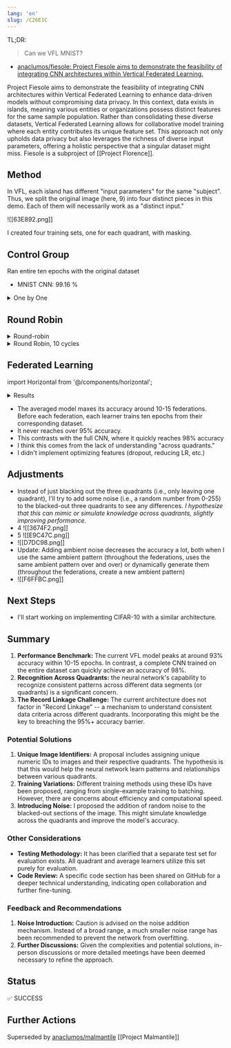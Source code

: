 ```yaml
---
lang: 'en'
slug: /C26E1C
---
```


TL;DR:

> Can we VFL MNIST?

- [anaclumos/fiesole: Project Fiesole aims to demonstrate the feasibility of integrating CNN architectures within Vertical Federated Learning.](https://github.com/anaclumos/fiesole)

Project Fiesole aims to demonstrate the feasibility of integrating CNN architectures within Vertical Federated Learning to enhance data-driven models without compromising data privacy. In this context, data exists in islands, meaning various entities or organizations possess distinct features for the same sample population. Rather than consolidating these diverse datasets, Vertical Federated Learning allows for collaborative model training where each entity contributes its unique feature set. This approach not only upholds data privacy but also leverages the richness of diverse input parameters, offering a holistic perspective that a singular dataset might miss. Fiesole is a subproject of [[Project Florence]].

## Method

In VFL, each island has different "input parameters" for the same "subject". Thus, we split the original image (here, 9) into four distinct pieces in this demo. Each of them will necessarily work as a "distinct input."

![[63E892.png]]

I created four training sets, one for each quadrant, with masking.

## Control Group

Ran entire ten epochs with the original dataset

- MNIST CNN: 99.16 %

<details>

<summary>One by One</summary>

I ran ten epochs on one dataset and have yet to come back. Then I moved on to the next one.

- TL(10): 26.82 %
- TL(10), TR(10): 36.44 %
- TL(10), TR(10), BL(10): 30.66 %
- TL(10), TR(10), BL(10), BR(10): 47.24 %

</details>

## Round Robin

<details>
<summary>Round-robin</summary>

I ran one epoch on TL and moved on to TR, BL, and BR. Then came back. Ran four cycles, thus 16 epochs.

- Cycle 1
  - TL(1): 59.37 %
  - TL(1), TR(1): 79.6 %
  - TL(1), TR(1), BL(1): 88.51 %
  - TL(1), TR(1), BL(1), BR(1): 79.88 %
- Cycle 2
  - TL(1): 85.68 %
  - TL(1), TR(1): 87.69 %
  - TL(1), TR(1), BL(1): 91.4 %
  - TL(1), TR(1), BL(1), BR(1): 88.52 %
- Cycle 3
  - TL(1): 82.21 %
  - TL(1), TR(1): 86.56 %
  - TL(1), TR(1), BL(1): 90.98 %
  - TL(1), TR(1), BL(1), BR(1): 89.07 %
- Cycle 4
  - TL(1): 85.24 %
  - TL(1), TR(1): 86.33 %
  - TL(1), TR(1), BL(1): 91.99 %
  - TL(1), TR(1), BL(1), BR(1): 90.12 %

</details>

<details>
<summary>
Round Robin, 10 cycles
</summary>
Still around 92%, max. Never goes above 95%.
</details>

## Federated Learning

import Horizontal from '@/components/horizontal';

<details>
<summary>
Results
</summary>

<Horizontal>

![[E0ED4F.png]]

![[DA87AB.png]]

</Horizontal>

<Horizontal>

![[2289D2.png]]

![[EC12E1.png]]

</Horizontal>

<Horizontal>

![[7147C6.png]]

![[AB6E91.png]]

</Horizontal>

<Horizontal>

![[C6F843.png]]

![[EEF724.png]]

</Horizontal>

<Horizontal>

![[E2D67A.png]]

![[DFF919.png]]

</Horizontal>

<Horizontal>

![[A1DAA5.png]]

![[BC3839.png]]

</Horizontal>

</details>

- The averaged model maxes its accuracy around 10-15 federations. Before each federation, each learner trains ten epochs from their corresponding dataset.
- It never reaches over 95% accuracy.
- This contrasts with the full CNN, where it quickly reaches 98% accuracy
- I think this comes from the lack of understanding "across quadrants."
- I didn't implement optimizing features (dropout, reducing LR, etc.)

## Adjustments

- Instead of just blacking out the three quadrants (i.e., only leaving one quadrant), I'll try to add some noise (i.e., a random number from 0-255) to the blacked-out three quadrants to see any differences. _I hypothesize that this can mimic or simulate knowledge across quadrants, slightly improving performance._
- 4 ![[3674F2.png]]
- 5 ![[E9C47C.png]]
- ![[D7DC98.png]]
- Update: Adding ambient noise decreases the accuracy a lot, both when I use the same ambient pattern (throughout the federations, uses the same ambient pattern over and over) or dynamically generate them (throughout the federations, create a new ambient pattern)
- ![[F6FFBC.png]]

## Next Steps

- I'll start working on implementing CIFAR-10 with a similar architecture.

## Summary

1. **Performance Benchmark:** The current VFL model peaks at around 93% accuracy within 10-15 epochs. In contrast, a complete CNN trained on the entire dataset can quickly achieve an accuracy of 98%.
2. **Recognition Across Quadrants:** the neural network's capability to recognize consistent patterns across different data segments (or quadrants) is a significant concern.
3. **The Record Linkage Challenge:** The current architecture does not factor in "Record Linkage" -- a mechanism to understand consistent data criteria across different quadrants. Incorporating this might be the key to breaching the 95%+ accuracy barrier.

### Potential Solutions

1. **Unique Image Identifiers:** A proposal includes assigning unique numeric IDs to images and their respective quadrants. The hypothesis is that this would help the neural network learn patterns and relationships between various quadrants.
2. **Training Variations:** Different training methods using these IDs have been proposed, ranging from single-example training to batching. However, there are concerns about efficiency and computational speed.
3. **Introducing Noise:** I proposed the addition of random noise to the blacked-out sections of the image. This might simulate knowledge across the quadrants and improve the model's accuracy.

### Other Considerations

- **Testing Methodology:** It has been clarified that a separate test set for evaluation exists. All quadrant and average learners utilize this set purely for evaluation.
- **Code Review:** A specific code section has been shared on GitHub for a deeper technical understanding, indicating open collaboration and further fine-tuning.

### Feedback and Recommendations

1. **Noise Introduction:** Caution is advised on the noise addition mechanism. Instead of a broad range, a much smaller noise range has been recommended to prevent the network from overfitting.
2. **Further Discussions:** Given the complexities and potential solutions, in-person discussions or more detailed meetings have been deemed necessary to refine the approach.

## Status

✅ SUCCESS

## Further Actions

Superseded by [anaclumos/malmantile](https://github.com/anaclumos/malmantile) [[Project Malmantile]]
